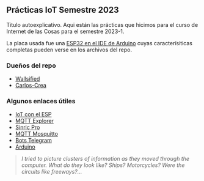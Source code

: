 ## Prácticas IoT Semestre 2023

Titulo autoexplicativo. Aqui están las prácticas que hicimos para el curso de Internet de las Cosas para el semestre 2023-1. 

La placa usada fue una [ESP32 en el IDE de Arduino](https://github.com/espressif/arduino-esp32) cuyas caracterísiticas completas pueden verse en los archivos del repo. 

### Dueños del repo 
- [Wallsified](https://github.com/Wallsified)
- [Carlos-Crea](https://github.com/carlos-crea)

### Algunos enlaces útiles
- [IoT con el ESP](http://esp32.net/)
- [MQTT Explorer](http://mqtt-explorer.com/)
- [Sinric Pro](https://sinric.pro/es-index.html)
- [MQTT Mosquitto](https://test.mosquitto.org/)
- [Bots Telegram](https://core.telegram.org/bots)
- [Arduino](https://www.arduino.cc/)


> *I tried to picture clusters of information as they moved through the computer. What do they look like? Ships? Motorcycles? Were the circuits like freeways?...*
